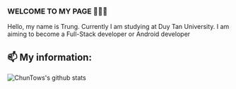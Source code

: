 ### WELCOME TO MY PAGE 👋👋👋

Hello, my name is Trung. Currently I am studying at Duy Tan University.
I am aiming to become a Full-Stack developer or Android developer<br>

## 📫 My information:

![ChunTows's github stats](https://github-readme-stats-git-masterrstaa-rickstaa.vercel.app/api?username=chuntows&show_icons=true&theme=tokyonight&hide=contribs,prs,issues)

<!-- <a href="https://github.com/chuntows/Milk-Page/">
  Change the `github-readme-stats.anuraghazra1.vercel.app` to `github-readme-stats.vercel.app` 
  <img align="center" src="https://github-readme-stats.vercel.app/api/pin/?username=chuntows&repo=Milk-Page&theme=radical" />
</a> 
 -->

